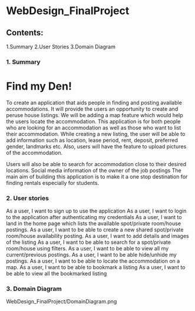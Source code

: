 # WebDesign_FinalProject

## Contents:

1.Summary
2.User Stories
3.Domain Diagram

### 1. Summary

# Find my Den!

To create an application that aids people in finding and posting available accommodations. It will provide the users an opportunity to create and peruse house listings. We will be adding a map feature which would help the users locate the accommodation. This application is for both people who are looking for an accommodation as well as those who want to list their accommodation. While creating a new listing, the user will be able to add information such as location, lease period, rent, deposit, preferred gender, landmarks etc. Also, users will have the feature to upload pictures of the accommodation.

Users will also be able to search for accommodation close to their desired locations. Social media information of the owner of the job postings The main aim of building this application is to make it a one stop destination for finding rentals especially for students.

### 2. User stories

As a user, I want to sign up to use the application
As a user, I want to login to the application after authenticating my credentials
As a user, I want to land in the home page which lists the available spot/private room/house postings.
As a user, I want to be able to create a new shared spot/private room/house availability posting.
As a user, I want to add details and images of the listing
As a user, I want to be able to search for a spot/private room/house using filters.
As a user, I want to be able to view all my current/previous postings.
As a user, I want to be able hide/unhide my postings.
As a user, I want to be able to locate the accommodation on a map.
As a user, I want to be able to bookmark a listing
As a user, I want to be able to view all the bookmarked listing

### 3. Domain Diagram

WebDesign_FinalProject/DomainDiagram.png
